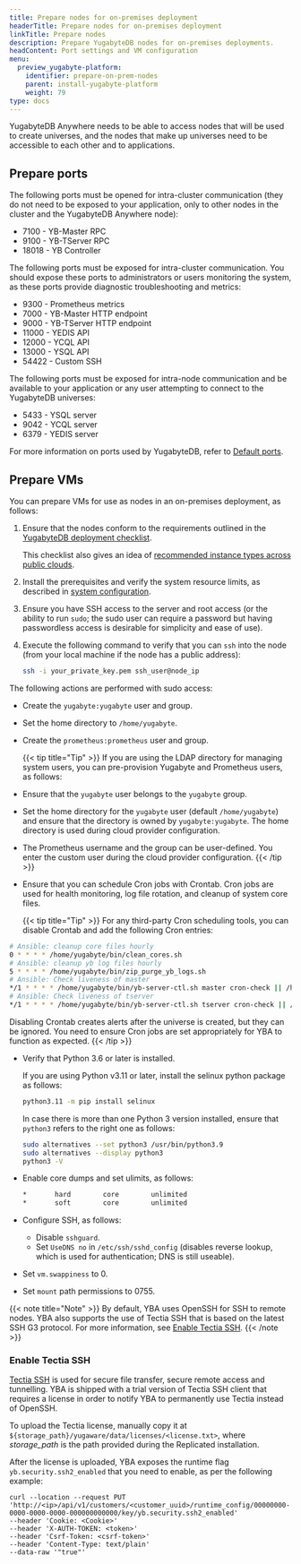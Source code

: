```yaml
---
title: Prepare nodes for on-premises deployment
headerTitle: Prepare nodes for on-premises deployment
linkTitle: Prepare nodes
description: Prepare YugabyteDB nodes for on-premises deployments.
headContent: Port settings and VM configuration
menu:
  preview_yugabyte-platform:
    identifier: prepare-on-prem-nodes
    parent: install-yugabyte-platform
    weight: 79
type: docs
---
```


YugabyteDB Anywhere needs to be able to access nodes that will be used to create universes, and the nodes that make up universes need to be accessible to each other and to applications.

## Prepare ports

The following ports must be opened for intra-cluster communication (they do not need to be exposed to your application, only to other nodes in the cluster and the YugabyteDB Anywhere node):

- 7100 - YB-Master RPC
- 9100 - YB-TServer RPC
- 18018 - YB Controller

The following ports must be exposed for intra-cluster communication. You should expose these ports to administrators or users monitoring the system, as these ports provide diagnostic troubleshooting and metrics:

- 9300 - Prometheus metrics
- 7000 - YB-Master HTTP endpoint
- 9000 - YB-TServer HTTP endpoint
- 11000 - YEDIS API
- 12000 - YCQL API
- 13000 - YSQL API
- 54422 - Custom SSH

The following ports must be exposed for intra-node communication and be available to your application or any user attempting to connect to the YugabyteDB universes:

- 5433 - YSQL server
- 9042 - YCQL server
- 6379 - YEDIS server

For more information on ports used by YugabyteDB, refer to [Default ports](../../../reference/configuration/default-ports).

## Prepare VMs

You can prepare VMs for use as nodes in an on-premises deployment, as follows:

1. Ensure that the nodes conform to the requirements outlined in the [YugabyteDB deployment checklist](../../../deploy/checklist/).

    This checklist also gives an idea of [recommended instance types across public clouds](../../../deploy/checklist/#public-clouds).

1. Install the prerequisites and verify the system resource limits, as described in [system configuration](../../../deploy/manual-deployment/system-config).
1. Ensure you have SSH access to the server and root access (or the ability to run `sudo`; the sudo user can require a password but having passwordless access is desirable for simplicity and ease of use).
1. Execute the following command to verify that you can `ssh` into the node (from your local machine if the node has a public address):

    ```sh
    ssh -i your_private_key.pem ssh_user@node_ip
    ```

The following actions are performed with sudo access:

- Create the `yugabyte:yugabyte` user and group.
- Set the home directory to `/home/yugabyte`.
- Create the `prometheus:prometheus` user and group.

  {{< tip title="Tip" >}}
If you are using the LDAP directory for managing system users, you can pre-provision Yugabyte and Prometheus users, as follows:

- Ensure that the `yugabyte` user belongs to the `yugabyte` group.

- Set the home directory for the `yugabyte` user (default `/home/yugabyte`) and ensure that the directory is owned by `yugabyte:yugabyte`. The home directory is used during cloud provider configuration.

- The Prometheus username and the group can be user-defined. You enter the custom user during the cloud provider configuration.
  {{< /tip >}}

- Ensure that you can schedule Cron jobs with Crontab. Cron jobs are used for health monitoring, log file rotation, and cleanup of system core files.

  {{< tip title="Tip" >}}
For any third-party Cron scheduling tools, you can disable Crontab and add the following Cron entries:

```sh
# Ansible: cleanup core files hourly
0 * * * * /home/yugabyte/bin/clean_cores.sh
# Ansible: cleanup yb log files hourly
5 * * * * /home/yugabyte/bin/zip_purge_yb_logs.sh
# Ansible: Check liveness of master
*/1 * * * * /home/yugabyte/bin/yb-server-ctl.sh master cron-check || /home/yugabyte/bin/yb-server-ctl.sh master start
# Ansible: Check liveness of tserver
*/1 * * * * /home/yugabyte/bin/yb-server-ctl.sh tserver cron-check || /home/yugabyte/bin/yb-server-ctl.sh tserver start
```

Disabling Crontab creates alerts after the universe is created, but they can be ignored. You need to ensure Cron jobs are set appropriately for YBA to function as expected.
  {{< /tip >}}

- Verify that Python 3.6 or later is installed.

    If you are using Python v3.11 or later, install the selinux python package as follows:

    ```sh
    python3.11 -m pip install selinux
    ```

    In case there is more than one Python 3 version installed, ensure that `python3` refers to the right one as follows:

    ```sh
    sudo alternatives --set python3 /usr/bin/python3.9
    sudo alternatives --display python3
    python3 -V
    ```

- Enable core dumps and set ulimits, as follows:

    ```sh
    *       hard        core        unlimited
    *       soft        core        unlimited
    ```

- Configure SSH, as follows:

  - Disable `sshguard`.
  - Set `UseDNS no` in `/etc/ssh/sshd_config` (disables reverse lookup, which is used for authentication; DNS is still useable).

- Set `vm.swappiness` to 0.
- Set `mount` path permissions to 0755.

{{< note title="Note" >}}
By default, YBA uses OpenSSH for SSH to remote nodes. YBA also supports the use of Tectia SSH that is based on the latest SSH G3 protocol. For more information, see [Enable Tectia SSH](#enable-tectia-ssh).
{{< /note >}}

### Enable Tectia SSH

[Tectia SSH](https://www.ssh.com/products/tectia-ssh/) is used for secure file transfer, secure remote access and tunnelling. YBA is shipped with a trial version of Tectia SSH client that requires a license in order to notify YBA to permanently use Tectia instead of OpenSSH.

To upload the Tectia license, manually copy it at `${storage_path}/yugaware/data/licenses/<license.txt>`, where _storage_path_ is the path provided during the Replicated installation.

After the license is uploaded, YBA exposes the runtime flag `yb.security.ssh2_enabled` that you need to enable, as per the following example:

```shell
curl --location --request PUT 'http://<ip>/api/v1/customers/<customer_uuid>/runtime_config/00000000-0000-0000-0000-000000000000/key/yb.security.ssh2_enabled'
--header 'Cookie: <Cookie>'
--header 'X-AUTH-TOKEN: <token>'
--header 'Csrf-Token: <csrf-token>'
--header 'Content-Type: text/plain'
--data-raw '"true"'
```
